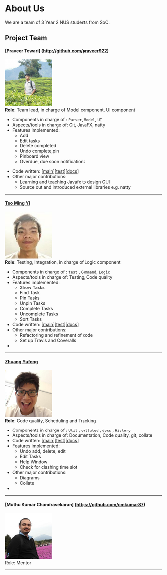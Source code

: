 
# About Us

We are a team of 3 Year 2 NUS students from SoC.

## Project Team

#### [Praveer Tewari] (http://github.com/praveer922) <br>
<img src="images/PraveerTewari.jpg" width="150"><br>
**Role**:  Team lead, in charge of Model component, UI component<br>
- Components in charge of :  `Parser`, `Model`, `UI`<br>
- Aspects/tools in charge of: Git, JavaFX, natty<br>
- Features implemented:<br>
	* Add
	* Edit tasks
	* Delete completed
	* Undo complete,pin
	* Pinboard view
	* Overdue, due soon notifications
* Code written: [[main](../collated/main/A0140124B.md)][[test](../collated/test/A0140124B.md)][[docs](../collated/docs/A0140124B.md)]
* Other major contributions:
	* Learning and teaching Javafx to design GUI
	* Source out and introduced external libraries e.g. natty
	
-----

#### [Teo Ming Yi](http://github.com/myteo)
<img src="images/MingYi.jpg" width="150"><br>
**Role**: Testing, Integration, in charge of Logic component<br>
* Components in charge of : `test` , `Command`, `Logic`<br>
* Aspects/tools in charge of: Testing, Code quality<br>
* Features implemented: <br>
	* Show Tasks
	* Find Task
	* Pin Tasks
	* Unpin Tasks
	* Complete Tasks
	* Uncomplete Tasks
	* Sort Tasks 
* Code written: [[main](../collated/main/A0146749N.md)][[test](../collated/test/A0146749N.md)][[docs](../collated/docs/A0146749N.md)]
* Other major contributions:
	* Refactoring and refinement of code 
	* Set up Travis and Coveralls
* 	
-----

#### [Zhuang Yufeng](http://github.com/rainwindy) 
<img src="images/Yufeng.jpg" width="150"><br>
**Role**: Code quality, Scheduling and Tracking
* Components in charge of : `Util` , `collated` , `docs` , `History`<br>
* Aspects/tools in charge of: Documentation, Code quality, git, collate <br>
* Code written: [[main](../collated/main/A0139102U.md)][[test](../collated/test/A0139102U.md)][[docs](../collated/docs/A0139102U.md)]
* Features implemented:
	* Undo add, delete, edit
	* Edit Tasks
	* Help Window 
	* Check for clashing time slot<br>
* Other major contributions:
	* Diagrams
	* Collate
* 	
-----

#### [Muthu Kumar Chandrasekaran] (https://github.com/cmkumar87)
<img src="images/MuthuKumar.JPG" width="150"><br>
Role: Mentor

-----



